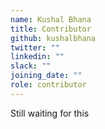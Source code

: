```yaml
---
name: Kushal Bhana
title: Contributor
github: kushalbhana
twitter: ""
linkedin: ""
slack: ""
joining_date: ""
role: contributor
---
```


Still waiting for this
